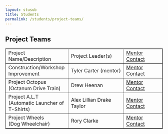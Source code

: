 ```yaml
---
layout: stusub
title: Students
permalink: /students/project-teams/
---
```


## Project Teams

<table border="1" width="100%" cellpadding="4" cellspacing="0">
<tr>

<td width="40%">
Project Name/Description
</td>

<td>
Project Leader(s)
</td>

<td>
<a href="/contact/">Mentor Contact</a>
</td>
</tr>

<tr>

<td>
Construction/Workshop Improvement
</td>

<td>
Tyler Carter (mentor)
</td>
<td>
<a href="/contact/">Mentor Contact</a>
</td>
</tr>

<tr>
<td>
Project Octopus <br>
(Octanum Drive Train)
</td>

<td>
Drew Heenan
</td>

<td>
<a href="/contact/">Mentor Contact</a>
</td>
</tr>

<tr>
<td>
Project A.L.T<br>
(Automatic Launcher of T-Shirts)	
</td>

<td>
Alex Lillian
Drake Taylor
</td>
<td>
<a href="/contact/">Mentor Contact</a>
</td>
</tr>

<td>
Project Wheels<br>
(Dog Wheelchair)
</td>

<td>
Rory Clarke
</td>
<td>
<a href="/contact/">Mentor Contact</a>
</td>
</tr>

</table>